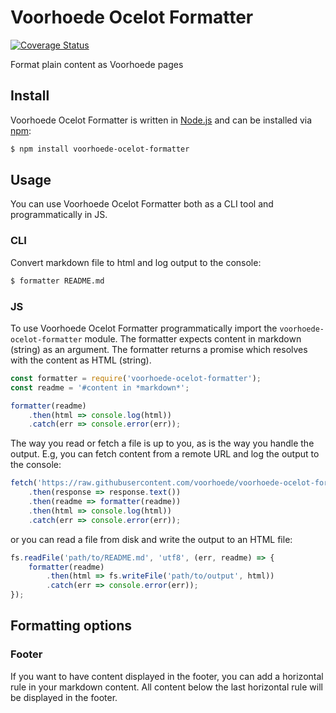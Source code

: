 # Voorhoede Ocelot Formatter

[![Coverage Status](https://coveralls.io/repos/github/voorhoede/voorhoede-ocelot-formatter/badge.svg?branch=master)](https://coveralls.io/github/voorhoede/voorhoede-ocelot-formatter?branch=master)

Format plain content as Voorhoede pages

## Install

Voorhoede Ocelot Formatter is written in [Node.js](http://nodejs.org/) and can be installed via [npm](https://npmjs.org/):

```bash
$ npm install voorhoede-ocelot-formatter
```

## Usage

You can use Voorhoede Ocelot Formatter both as a CLI tool and programmatically in JS.

### CLI

Convert markdown file to html and log output to the console:

```bash
$ formatter README.md
```

### JS

To use Voorhoede Ocelot Formatter programmatically import the `voorhoede-ocelot-formatter` module.
The formatter expects content in markdown (string) as an argument.
The formatter returns a promise which resolves with the content as HTML (string).

```javascript
const formatter = require('voorhoede-ocelot-formatter');
const readme = '#content in *markdown*';

formatter(readme)
    .then(html => console.log(html))
    .catch(err => console.error(err));
```

The way you read or fetch a file is up to you, as is the way you handle the output.
E.g, you can fetch content from a remote URL and log the output to the console:

```javascript
fetch('https://raw.githubusercontent.com/voorhoede/voorhoede-ocelot-formatter/master/README.md')
    .then(response => response.text())
    .then(readme => formatter(readme))
    .then(html => console.log(html))
    .catch(err => console.error(err));
```

or you can read a file from disk and write the output to an HTML file:

```javascript
fs.readFile('path/to/README.md', 'utf8', (err, readme) => {
    formatter(readme)
        .then(html => fs.writeFile('path/to/output', html))
        .catch(err => console.error(err));
});
```

## Formatting options

### Footer

If you want to have content displayed in the footer, you can add a horizontal rule in your markdown content.
All content below the last horizontal rule will be displayed in the footer.